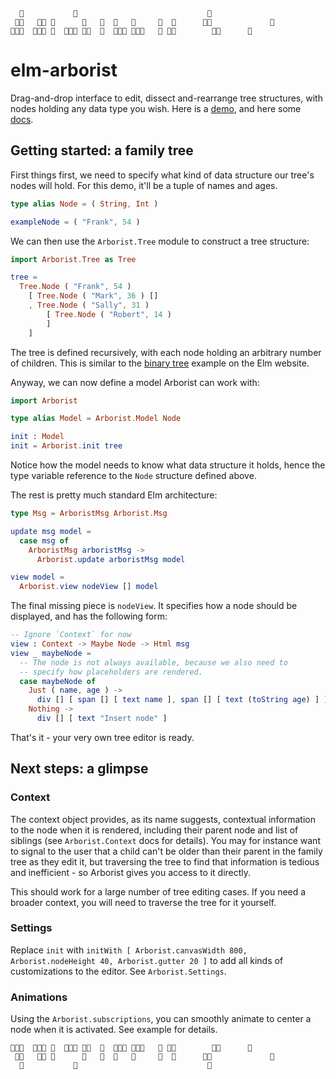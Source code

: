 ```
  🌲           🌲                             🌲          
 🌲🌲   🌲🌲 🌲      🌲   🌲  🌲   🌲     🌲  🌲      🌲🌲             🌲    
🌲🌲🌲  🌲🌲🌲 🌲  🌲🌲🌲 🌲🌲  🌲  🌲🌲🌲 🌲🌲🌲   🌲 🌲🌲        🌲🌲      🌲   
```

# elm-arborist

Drag-and-drop interface to edit, dissect and-rearrange tree structures, with nodes holding any data type you wish. Here is a [demo](https://peterszerzo.github.io/elm-arborist/), and here some [docs](http://package.elm-lang.org/packages/peterszerzo/elm-arborist/latest).

## Getting started: a family tree

First things first, we need to specify what kind of data structure our tree's nodes will hold. For this demo, it'll be a tuple of names and ages.

```elm
type alias Node = ( String, Int )

exampleNode = ( "Frank", 54 )
```

We can then use the `Arborist.Tree` module to construct a tree structure:

```elm
import Arborist.Tree as Tree

tree =
  Tree.Node ( "Frank", 54 )
    [ Tree.Node ( "Mark", 36 ) []
    , Tree.Node ( "Sally", 31 )
        [ Tree.Node ( "Robert", 14 )
        ]
    ]
```

The tree is defined recursively, with each node holding an arbitrary number of children. This is similar to the [binary tree](http://elm-lang.org/examples/binary-tree) example on the Elm website.

Anyway, we can now define a model Arborist can work with:

```elm
import Arborist

type alias Model = Arborist.Model Node

init : Model
init = Arborist.init tree
```

Notice how the model needs to know what data structure it holds, hence the type variable reference to the `Node` structure defined above.

The rest is pretty much standard Elm architecture:

```elm
type Msg = ArboristMsg Arborist.Msg

update msg model =
  case msg of
    ArboristMsg arboristMsg ->
      Arborist.update arboristMsg model

view model =
  Arborist.view nodeView [] model
```

The final missing piece is `nodeView`. It specifies how a node should be displayed, and has the following form:

```elm
-- Ignore `Context` for now
view : Context -> Maybe Node -> Html msg
view _ maybeNode =
  -- The node is not always available, because we also need to
  -- specify how placeholders are rendered. 
  case maybeNode of
    Just ( name, age ) ->
      div [] [ span [] [ text name ], span [] [ text (toString age) ] ]    
    Nothing ->
      div [] [ text "Insert node" ] 
```

That's it - your very own tree editor is ready.

## Next steps: a glimpse

### Context

The context object provides, as its name suggests, contextual information to the node when it is rendered, including their parent node and list of siblings (see `Arborist.Context` docs for details). You may for instance want to signal to the user that a child can't be older than their parent in the family tree as they edit it, but traversing the tree to find that information is tedious and inefficient - so Arborist gives you access to it directly.

This should work for a large number of tree editing cases. If you need a broader context, you will need to traverse the tree for it yourself.

### Settings

Replace `init` with `initWith [ Arborist.canvasWidth 800, Arborist.nodeHeight 40, Arborist.gutter 20 ]` to add all kinds of customizations to the editor. See `Arborist.Settings`. 

### Animations

Using the `Arborist.subscriptions`, you can smoothly animate to center a node when it is activated. See example for details.

```
🌲🌲🌲  🌲🌲🌲 🌲  🌲🌲🌲 🌲🌲  🌲  🌲🌲🌲 🌲🌲🌲   🌲 🌲🌲        🌲🌲      🌲   
 🌲🌲   🌲🌲 🌲      🌲   🌲  🌲   🌲     🌲  🌲      🌲🌲             🌲    
  🌲           🌲                             🌲          
```
